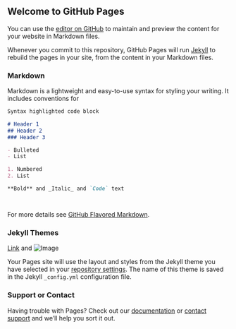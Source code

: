 ## Welcome to GitHub Pages

You can use the [editor on GitHub](https://github.com/yayadelpy/yayadelpy.github.io/edit/master/index.md) to maintain and preview the content for your website in Markdown files.

Whenever you commit to this repository, GitHub Pages will run [Jekyll](https://jekyllrb.com/) to rebuild the pages in your site, from the content in your Markdown files.

### Markdown

Markdown is a lightweight and easy-to-use syntax for styling your writing. It includes conventions for

```markdown
Syntax highlighted code block

# Header 1
## Header 2
### Header 3

- Bulleted
- List

1. Numbered
2. List

**Bold** and _Italic_ and `Code` text




```

For more details see [GitHub Flavored Markdown](https://guides.github.com/features/mastering-markdown/).

### Jekyll Themes
[Link](https://www.paris2024.org/fr/nous-rejoindre/?valeurform=onyest&category=7724) and ![Image](src)

Your Pages site will use the layout and styles from the Jekyll theme you have selected in your [repository settings](https://github.com/yayadelpy/yayadelpy.github.io/settings). The name of this theme is saved in the Jekyll `_config.yml` configuration file.

### Support or Contact

Having trouble with Pages? Check out our [documentation](https://help.github.com/categories/github-pages-basics/) or [contact support](https://github.com/contact) and we’ll help you sort it out.
